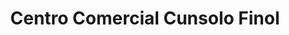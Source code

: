 ---
title: "Centro Comercial Cunsolo Finol"
url: /san-rafael-del-mojan/centro-comercial-cunsolo-finol/
shop: Einkaufszentrum
---